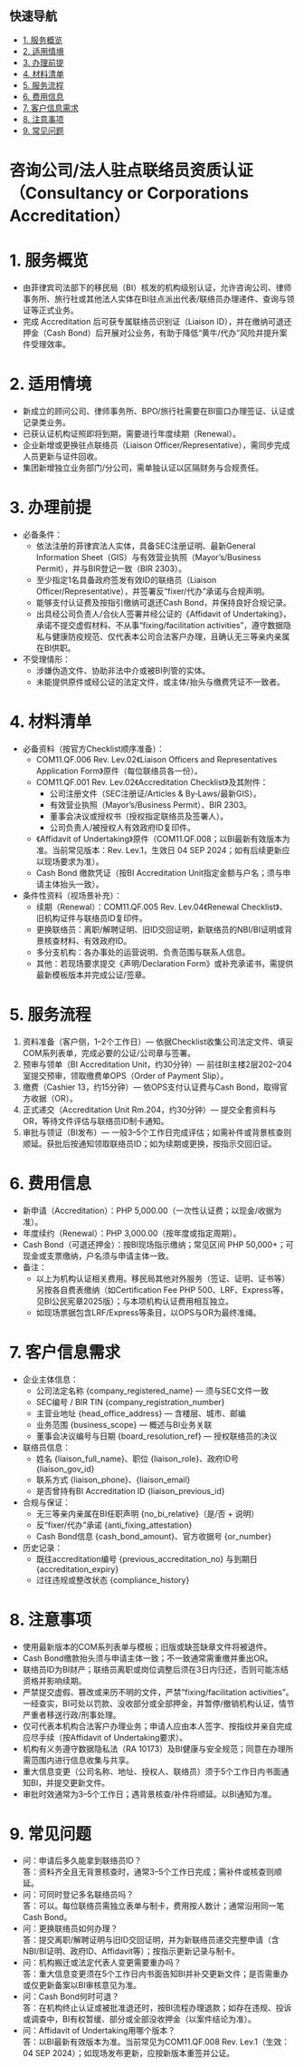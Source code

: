 ## 快速导航
- [1. 服务概览](#1-服务概览)
- [2. 适用情境](#2-适用情境)
- [3. 办理前提](#3-办理前提)
- [4. 材料清单](#4-材料清单)
- [5. 服务流程](#5-服务流程)
- [6. 费用信息](#6-费用信息)
- [7. 客户信息需求](#7-客户信息需求)
- [8. 注意事项](#8-注意事项)
- [9. 常见问题](#9-常见问题)

# 咨询公司/法人驻点联络员资质认证（Consultancy or Corporations Accreditation）

# 1. 服务概览
- 由菲律宾司法部下的移民局（BI）核发的机构级别认证，允许咨询公司、律师事务所、旅行社或其他法人实体在BI驻点派出代表/联络员办理递件、查询与领证等正式业务。
- 完成 Accreditation 后可获专属联络员识别证（Liaison ID），并在缴纳可退还押金（Cash Bond）后开展对公业务，有助于降低“黄牛/代办”风险并提升案件受理效率。

# 2. 适用情境
- 新成立的顾问公司、律师事务所、BPO/旅行社需要在BI窗口办理签证、认证或记录类业务。
- 已获认证机构证照即将到期，需要进行年度续期（Renewal）。
- 企业新增或更换驻点联络员（Liaison Officer/Representative），需同步完成人员更新与证件回收。
- 集团新增独立业务部门/分公司，需单独认证以区隔财务与合规责任。

# 3. 办理前提
- 必备条件：
  - 依法注册的菲律宾法人实体，具备SEC注册证明、最新General Information Sheet（GIS）与有效营业执照（Mayor’s/Business Permit），并与BIR登记一致（BIR 2303）。
  - 至少指定1名具备政府签发有效ID的联络员（Liaison Officer/Representative），并签署反“fixer/代办”承诺与合规声明。
  - 能够支付认证费及按指引缴纳可退还Cash Bond，并保持良好合规记录。
  - 出具经公司负责人/合伙人签署并经公证的《Affidavit of Undertaking》，承诺不提交虚假材料、不从事“fixing/facilitation activities”，遵守数据隐私与健康防疫规范、仅代表本公司合法客户办理，且确认无三等亲内亲属在BI供职。
- 不受理情形：
  - 涉嫌伪造文件、协助非法中介或被BI列管的实体。
  - 未能提供原件或经公证的法定文件，或主体/抬头与缴费凭证不一致者。

# 4. 材料清单
- 必备资料（按官方Checklist顺序准备）：
  - COM11.QF.006 Rev. Lev.02《Liaison Officers and Representatives Application Form》原件（每位联络员各一份）。
  - COM11.QF.001 Rev. Lev.02《Accreditation Checklist》及其附件：
    - 公司注册文件（SEC注册证/Articles & By‑Laws/最新GIS）。
    - 有效营业执照（Mayor’s/Business Permit）、BIR 2303。
    - 董事会决议或授权书（授权指定联络员及签署人）。
    - 公司负责人/被授权人有效政府ID复印件。
  - 《Affidavit of Undertaking》原件（COM11.QF.008；以BI最新有效版本为准。当前常见版本：Rev. Lev.1，生效日 04 SEP 2024；如有后续更新应以现场要求为准）。
  - Cash Bond 缴款凭证（按BI Accreditation Unit指定金额与户名；须与申请主体抬头一致）。
- 条件性资料（视场景补充）：
  - 续期（Renewal）：COM11.QF.005 Rev. Lev.04《Renewal Checklist》、旧机构证件与联络员ID复印件。
  - 更换联络员：离职/解聘证明、旧ID交回证明，新联络员的NBI/BI证明或背景核查材料、有效政府ID。
  - 多分支机构：各办事处的运营说明、负责范围与联系人信息。
  - 其他：若现场要求提交《声明/Declaration Form》或补充承诺书，需提供最新模板版本并完成公证/签章。

# 5. 服务流程
1. 资料准备（客户侧，1–2个工作日）— 依据Checklist收集公司法定文件、填妥COM系列表单，完成必要的公证/公司章与签署。
2. 预审与领单（BI Accreditation Unit，约30分钟）— 前往BI主楼2层202–204室提交预审，领取缴费单OPS（Order of Payment Slip）。
3. 缴费（Cashier 13，约15分钟）— 依OPS支付认证费与Cash Bond，取得官方收据（OR）。
4. 正式递交（Accreditation Unit Rm.204，约30分钟）— 提交全套资料与OR，等待文件评估与联络员ID制卡通知。
5. 审批与领证（BI发布）— 一般3–5个工作日完成评估；如需补件或背景核查则顺延。获批后按通知领取联络员ID；如为续期或更换，按指示交回旧证。

# 6. 费用信息
- 新申请（Accreditation）：PHP 5,000.00（一次性认证费；以现金/收据为准）。
- 年度续约（Renewal）：PHP 3,000.00（按年度或指定周期）。
- Cash Bond（可退还押金）：按BI现场指示缴纳；常见区间 PHP 50,000+；可现金或支票缴纳，户名须与申请主体一致。
- 备注：
  - 以上为机构认证相关费用。移民局其他对外服务（签证、证明、证书等）另按各自费表缴纳（如Certification Fee PHP 500、LRF、Express等，见BI公民宪章2025版）；与本项机构认证费用相互独立。
  - 如现场票据包含LRF/Express等条目，以OPS与OR为最终准绳。

# 7. 客户信息需求
- 企业主体信息：
  - 公司法定名称 {company_registered_name} — 须与SEC文件一致
  - SEC编号 / BIR TIN {company_registration_number}
  - 主营业地址 {head_office_address} — 含楼层、城市、邮编
  - 业务范围 {business_scope} — 概述与BI业务关联
  - 董事会决议编号与日期 {board_resolution_ref} — 授权联络员的决议
- 联络员信息：
  - 姓名 {liaison_full_name}、职位 {liaison_role}、政府ID号 {liaison_gov_id}
  - 联系方式 {liaison_phone}、{liaison_email}
  - 是否曾持有BI Accreditation ID {liaison_previous_id}
- 合规与保证：
  - 无三等亲内亲属在BI任职声明 {no_bi_relative}（是/否 + 说明）
  - 反“fixer/代办”承诺 {anti_fixing_attestation}
  - Cash Bond信息 {cash_bond_amount}、官方收据号 {or_number}
- 历史记录：
  - 既往accreditation编号 {previous_accreditation_no} 与到期日 {accreditation_expiry}
  - 过往违规或整改状态 {compliance_history}

# 8. 注意事项
- 使用最新版本的COM系列表单与模板；旧版或缺签缺章文件将被退件。
- Cash Bond缴款抬头须与申请主体一致；不一致通常需重缴并重出OR。
- 联络员ID为BI财产；联络员离职或岗位调整后须在3日内归还，否则可能冻结资格并影响续期。
- 严禁提交虚假、篡改或来历不明的文件，严禁“fixing/facilitation activities”。一经查实，BI可处以罚款、没收部分或全部押金，并暂停/撤销机构认证，情节严重者移送行政/刑事处理。
- 仅可代表本机构合法客户办理业务；申请人应由本人签字、按指纹并亲自完成应尽手续（按Affidavit of Undertaking要求）。
- 机构有义务遵守数据隐私法（RA 10173）及BI健康与安全规范；同意在办理所需范围内进行信息收集与共享。
- 重大信息变更（公司名称、地址、授权人、联络员）须于5个工作日内书面通知BI，并提交更新文件。
- 审批时效通常为3–5个工作日；遇背景核查/补件将顺延。以BI通知为准。

# 9. 常见问题
- 问：申请后多久能拿到联络员ID？  
  答：资料齐全且无背景核查时，通常3–5个工作日完成；需补件或核查则顺延。
- 问：可同时登记多名联络员吗？  
  答：可以。每位联络员需独立表单与制卡，费用按人数计；通常沿用同一笔Cash Bond。
- 问：更换联络员如何办理？  
  答：提交离职/解聘证明与旧ID交回证明，并为新联络员递交完整申请（含NBI/BI证明、政府ID、Affidavit等）；按指示更新记录与制卡。
- 问：机构搬迁或法定代表人变更需要重办吗？  
  答：重大信息变更须在5个工作日内书面告知BI并补交更新文件；是否需重办或仅更新备案以BI审核意见为准。
- 问：Cash Bond何时可退？  
  答：在机构终止认证或被批准退还时，按BI流程办理退款；如存在违规、投诉或调查中，BI有权暂缓、部分或全部没收押金（以案件结论为准）。
- 问：Affidavit of Undertaking用哪个版本？  
  答：以BI最新有效版本为准。当前常见为COM11.QF.008 Rev. Lev.1（生效：04 SEP 2024）；如现场发布更新，应按新版本重签并公证。